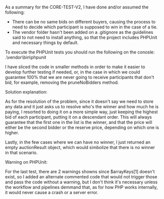 As a summary for the CORE-TEST-V2, I have done and/or assumed the following:

- There can be no same bids on different buyers, causing the process to need to decide which participant is supposed to win in the case of a tie.
- The vendor folder hasn't been added on a .gitignore as the guidelines said to not need to install anything, so that the project includes PHPUnit and necessary things by default.

To execute the PHPUnit tests you should run the following on the conosle: .\vendor\bin\phpunit

I have sliced the code in smaller methods in order to make it easier to develop further testing if needed, or, in the case in which we could guarantee 100% that we are never going to receive participants that don't bid, for example, removing the pruneNoBidders method.

Solution explanation:

As for the resolution of the problem, since it doesn't say we need to store any data and it just asks us to resolve who's the winner and how much he is paying, I resorted to doing it on a more simple way, just keeping the highest bid of each participant, putting it on a descendant order. This will always guarantee that the first one in the list is the winner, and that the price will either be the second bidder or the reserve price, depending on which one is higher.

Lastly, in the few cases where we can have no winner, I just returned an empty auctionResult object, which would simbolize that there is no winner in that scenario.

Warning on PHPUnit:

For the last test, there are 2 warnings showns since $arrayKeys[1] doesn't exist, so I added an alternate commented code that would not trigger those and pass the code without a warning, but I don't think it's necessary unless the workflow and pipelines demmand that, as for how PHP works internally, it would never cause a crash or a server error.
